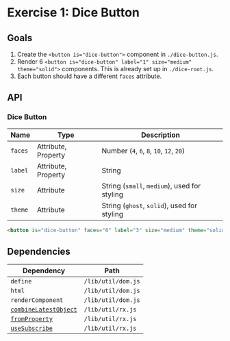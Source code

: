 # Exercise 1: Dice Button

## Goals

1. Create the `<button is="dice-button">` component in `./dice-button.js`.
2. Render 6 `<button is="dice-button" label="1" size="medium" theme="solid">` components. This is already set up in `./dice-root.js`.
3. Each button should have a different `faces` attribute.

## API

### Dice Button

|Name|Type|Description|
|---|---|---|
|`faces`|Attribute, Property|Number (`4`, `6`, `8`, `10`, `12`, `20`)|
|`label`|Attribute, Property|String|
|`size`|Attribute|String (`small`, `medium`), used for styling|
|`theme`|Attribute|String (`ghost`, `solid`), used for styling|

```html
<button is="dice-button" faces="6" label="3" size="medium" theme="solid" />
```

## Dependencies

|Dependency|Path|
|---|---|
|`define`|`/lib/util/dom.js`|
|`html`|`/lib/util/dom.js`|
|`renderComponent`|`/lib/util/dom.js`|
|[`combineLatestObject`](../../lib/util/rx/README.md#combinelatestobject)|`/lib/util/rx.js`|
|[`fromProperty`](../../lib/util/rx/README.md#fromproperty)|`/lib/util/rx.js`|
|[`useSubscribe`](../../lib/util/rx/README.md#usesubscribe)|`/lib/util/rx.js`|
